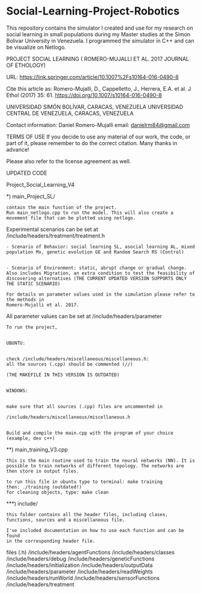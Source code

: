 # Social-Learning-Project-Robotics
This repository contains the simulator I created and use for my research on social learning in small populations during my Master studies at the Simon Bolivar University in Venezuela. I programmed the simulator in C++ and can be visualize on Netlogo.


PROJECT SOCIAL LEARNING ( ROMERO-MUJALLI ET AL. 2017 JOURNAL OF ETHOLOGY)

URL: https://link.springer.com/article/10.1007%2Fs10164-016-0490-8

Cite this article as:
    Romero-Mujalli, D., Cappelletto, J., Herrera, E.A. et al. J Ethol (2017) 
    35: 61. https://doi.org/10.1007/s10164-016-0490-8

UNIVERSIDAD SIMÓN BOLÍVAR, CARACAS, VENEZUELA
UNIVERSIDAD CENTRAL DE VENEZUELA, CARACAS, VENEZUELA


Contact information: 
Daniel Romero-Mujalli email: danielrm84@gmail.com



TERMS OF USE
If you decide to use any material of our work, the code, or part of it, please remember to do the correct citation. Many thanks in advance!

Please also refer to the license agreement as well.

UPDATED CODE

Project_Social_Learning_V4

*) main_Project_SL/

	contain the main function of the project. 
	Run main_netlogo.cpp to run the model. This will also create a movement file that can be plotted using netlogo.

Experimental scenarios can be set at
	/include/headers/treatment/treatment.h

	- Scenario of Behavior: social learning SL, asocial learning AL, mixed population Mx, genetic evolution GE and Random Search RS (Control)


	- Scenario of Environment: static, abrupt change or gradual change. Also includes Migration, an extra condition to test the feasibility of discovering alternatives (THE CURRENT UPDATED VERSION SUPPORTS ONLY THE STATIC SCENARIO)

	For details on parameter values used in the simulation please refer to the methods in
	Romero-Mujalli et al. 2017.

All parameter values can be set at
	/include/headers/parameter

	To run the project, 
	
	
	UBUNTU:
	
	
	check /include/headers/miscellaneous/miscellaneous.h: 
	all the sources (.cpp) should be commented (//)
	
	(THE MAKEFILE IN THIS VERSION IS OUTDATED)
	

	WINDOWS:

	
	make sure that all sources (.cpp) files are uncommented in
	
	/include/headers/miscellaneous/miscellaneous.h

	
	Build and compile the main.cpp with the program of your choice
	(example, dev c++)


**) main_training_V3.cpp

	this is the main routine used to train the neural networks (NN). It is possible to train networks of different topology. The networks are then store in output files.

	to run this file in ubuntu type to terminal: make training
	then: ./training (outdated!)
	for cleaning objects, type: make clean

***) include/

	this folder contains all the header files, including clases, functions, sources and a miscellaneous file.

	I've included documentation on how to use each function and can be found 
	in the corresponding header file.

files (.h) 
        /include/headers/agentFunctions
	/include/headers/classes
	/include/headers/debug
	/include/headers/geneticFunctions
	/include/headers/initialization
	/include/headers/outputData
	/include/headers/parameter
	/include/headers/readWeights
	/include/headers/runWorld
	/include/headers/sensorFunctions
	/include/headers/treatment


